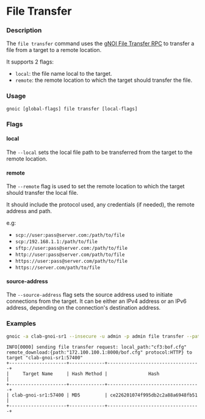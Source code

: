 # File Transfer

### Description

The `file transfer` command uses the [gNOI File Transfer RPC](https://github.com/openconfig/gnoi/blob/master/file/file.proto#L41) to transfer a file from a target to a remote location.

It supports 2 flags:

- `local`: the file name local to the target.
- `remote`: the remote location to which the target should transfer the file.

### Usage

`gnoic [global-flags] file transfer [local-flags]`

### Flags

#### local

The `--local` sets the local file path to be transferred from the target to the remote location.

#### remote

The `--remote` flag is used to set the remote location to which the target should transfer the local file.

It should include the protocol used, any credentials (if needed), the remote address and path.

e.g:

- `scp://user:pass@server.com:/path/to/file`
- `scp:/192.168.1.1:/path/to/file`
- `sftp://user:pass@server.com:/path/to/file`
- `http://user:pass@server.com/path/to/file`
- `https://user:pass@server.com/path/to/file`
- `https://server.com/path/to/file`

#### source-address

The `--source-address` flag sets the source address used to initiate connections from the target.
It can be either an IPv4 address or an IPv6 address, depending on the connection's destination address.

### Examples

```bash
gnoic -a clab-gnoi-sr1 --insecure -u admin -p admin file transfer --path cf3:\bof.cfg --remote http://admin:admin@172.100.100.1:8000/bof.cfg
```

```
INFO[0000] sending file transfer request: local_path:"cf3:bof.cfg" remote_download:{path:"172.100.100.1:8000/bof.cfg" protocol:HTTP} to target "clab-gnoi-sr1:57400" 
+---------------------+-------------+----------------------------------+
|     Target Name     | Hash Method |               Hash               |
+---------------------+-------------+----------------------------------+
| clab-gnoi-sr1:57400 | MD5         | ce226201074f995db2c2a88a6948fb51 |
+---------------------+-------------+----------------------------------+
```